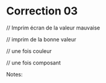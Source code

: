 <!-- .slide: class="exercice small" -->

# Correction 03

// Imprim écran de la valeur mauvaise

// imprim de la bonne valeur

// une fois couleur

// une fois composant

Notes:
